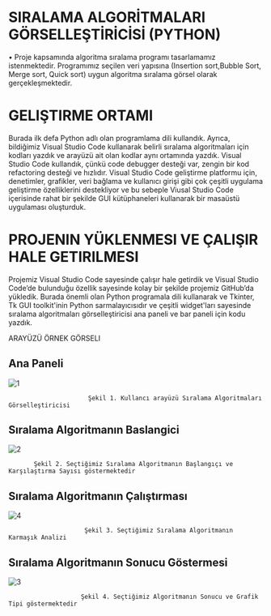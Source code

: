 # SIRALAMA ALGORİTMALARI GÖRSELLEŞTİRİCİSİ (PYTHON)

• Proje kapsamında algoritma sıralama programı tasarlamamız istenmektedir. Programımız seçilen veri yapısına (Insertion sort,Bubble Sort, Merge sort, Quick sort) uygun algoritma sıralama görsel olarak gerçekleşmektedir.


# GELIŞTIRME ORTAMI
Burada ilk defa Python adlı olan programlama dili kullandık. Ayrıca, bildiğimiz Visual Studio Code kullanarak belirli sıralama algoritmaları için kodları yazdık ve arayüzü ait olan kodlar aynı ortamında yazdık. Visual Studio Code kullandık, çünkü code debugger desteği var, zengin bir kod refactoring desteği ve hızlıdır. Visual Studio Code geliştirme platformu için, denetimler, grafikler, veri bağlama ve kullanıcı girişi gibi çok çeşitli uygulama geliştirme özelliklerini destekliyor ve bu sebeple Viusal Studio Code içerisinde rahat bir şekilde GUI kütüphaneleri kullanarak bir masaüstü uygulaması oluşturduk.

# PROJENIN YÜKLENMESI VE ÇALIŞIR HALE GETIRILMESI 
Projemiz Visual Studio Code sayesinde çalışır hale getirdik ve Visual Studio Code’de bulunduğu özellik sayesinde kolay bir şekilde projemiz GitHub’da yükledik. Burada önemli olan Python programala dili kullanarak ve Tkinter, Tk GUI toolkit'inin Python sarmalayıcısıdır ve çeşitli widget'ları sayesinde sıralama algoritmaları görselleştiricisi ana paneli ve bar paneli için kodu yazdık.


ARAYÜZÜ ÖRNEK GÖRSELI 

## Ana Paneli 

![1](https://github.com/harunsimsek1/algoritma-gorsellestiricisi/assets/72405540/35f36cc9-e88f-4bce-a136-b4610c493a83)

                          Şekil 1. Kullancı arayüzü Sıralama Algoritmaları Görselleştiricisi 

## Sıralama Algoritmanın Baslangici

![2](https://github.com/harunsimsek1/algoritma-gorsellestiricisi/assets/72405540/7528e806-8a95-47e5-bab9-903b2038d5c8)

           Şekil 2. Seçtiğimiz Sıralama Algoritmanın Başlangıçı ve Karşılaştırma Sayısı göstermektedir

## Sıralama Algoritmanın Çalıştırması 

![4](https://github.com/harunsimsek1/algoritma-gorsellestiricisi/assets/72405540/289abaa8-b763-4114-85fe-0bd81441212b)

                         Şekil 3. Seçtiğimiz Sıralama Algoritmanın Karmaşık Analizi 


## Sıralama Algoritmanın Sonucu Göstermesi

![3](https://github.com/harunsimsek1/algoritma-gorsellestiricisi/assets/72405540/e85198aa-dad5-4a76-9175-e604ccdc60e8)

                        Şekil 4. Seçtiğimiz Algoritmanın Sonucu ve Grafik Tipi göstermektedir
